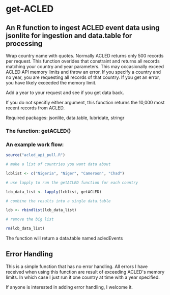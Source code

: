 # get-ACLED

## An R function to ingest ACLED event data using jsonlite for ingestion and data.table for processing

Wrap country name with quotes. Normally ACLED returns only 500 records per request.
This function overides that constraint and returns all records matching your country and year parameters.
This may occasionally exceed ACLED API memory limits and throw an error.
If you specify a country and no year, you are requesting all records of that country.
If you get an error, you have likely exceeded the memory limit.

Add a year to your request and see if you get data back.

If you do not specifiy either argument, this function returns the 10,000 most recent records from ACLED.
  
Required packages: jsonlite, data.table, lubridate, stringr

### The function: getACLED()

### An example work flow:

```r
source("acled_api_pull.R")

# make a list of countries you want data about

lcblist <- c("Nigeria", "Niger", "Cameroon", "Chad")

# use lapply to run the getACLED function for each country

lcb_data_list <- lapply(lcblist, getACLED)

# combine the results into a single data.table

lcb <- rbindlist(lcb_data_list)

# remove the big list

rm(lcb_data_list)
```

The function will return a data.table named acledEvents

## Error Handling

This is a simple function that has no error handling. All errors I have received when using this function are result of exceeding ACLED's memory limits. In which case I just run it one country at time with a year specified.

If anyone is interested in adding error handling, I welcome it.
